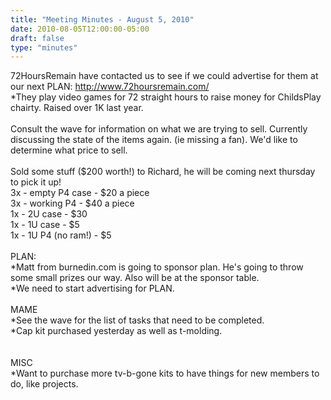 ```yaml
---
title: "Meeting Minutes - August 5, 2010"
date: 2010-08-05T12:00:00-05:00
draft: false
type: "minutes"
---
```


72HoursRemain have contacted us to see if we could advertise for them at our next PLAN: http://www.72hoursremain.com/<br />
*They play video games for 72 straight hours to raise money for ChildsPlay chairty. Raised over 1K last year. <br />
<br />
Consult the wave for information on what we are trying to sell. Currently discussing the state of the items again. (ie missing a fan). We'd like to determine what price to sell. <br />
<br />
Sold some stuff ($200 worth!) to Richard, he will be coming next thursday to pick it up!<br />
3x - empty P4 case - $20 a piece<br />
3x - working P4 - $40 a piece<br />
1x - 2U case - $30<br />
1x - 1U case - $5<br />
1x - 1U P4 (no ram!) - $5<br />
<br />
PLAN:<br />
*Matt from burnedin.com is going to sponsor plan. He's going to throw some small prizes our way. Also will be at the sponsor table. <br />
*We need to start advertising for PLAN.<br />
<br />
MAME<br />
*See the wave for the list of tasks that need to be completed. <br />
*Cap kit purchased yesterday as well as t-molding. <br />
<br />
<br />
MISC<br />
*Want to purchase more tv-b-gone kits to have things for new members to do, like projects. <br />

